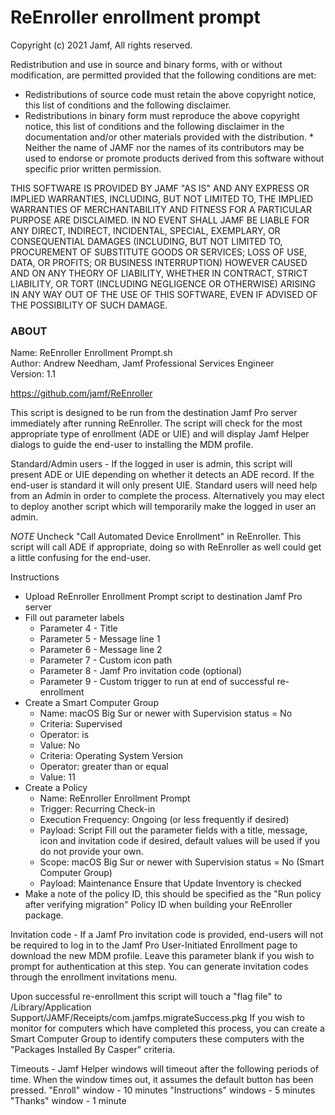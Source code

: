 # ReEnroller enrollment prompt

Copyright (c) 2021 Jamf, All rights reserved.

Redistribution and use in source and binary forms, with or without modification, are permitted provided that the following conditions are met:
   * Redistributions of source code must retain the above copyright notice, this list of conditions and the following disclaimer. 
   * Redistributions in binary form must reproduce the above copyright notice, this list of conditions and the following disclaimer in the documentation and/or other materials provided with the distribution. 
	* Neither the name of JAMF nor the names of its contributors may be used to endorse or promote products derived from this software without specific prior written permission.<br />

THIS SOFTWARE IS PROVIDED BY JAMF "AS IS" AND ANY EXPRESS OR IMPLIED WARRANTIES, INCLUDING, BUT NOT LIMITED TO, THE IMPLIED WARRANTIES OF MERCHANTABILITY AND FITNESS FOR A PARTICULAR PURPOSE ARE DISCLAIMED. IN NO EVENT SHALL JAMF BE LIABLE FOR ANY DIRECT, INDIRECT, INCIDENTAL, SPECIAL, EXEMPLARY, OR CONSEQUENTIAL DAMAGES (INCLUDING, BUT NOT LIMITED TO,  PROCUREMENT OF SUBSTITUTE GOODS OR SERVICES; LOSS OF USE, DATA, OR PROFITS; OR BUSINESS INTERRUPTION) HOWEVER CAUSED AND ON ANY THEORY OF LIABILITY, WHETHER IN CONTRACT, STRICT LIABILITY, OR TORT (INCLUDING NEGLIGENCE OR OTHERWISE) ARISING IN ANY WAY OUT OF THE USE OF THIS SOFTWARE, EVEN IF ADVISED OF THE POSSIBILITY OF SUCH DAMAGE.

### ABOUT

Name: ReEnroller Enrollment Prompt.sh<br />
Author: Andrew Needham, Jamf Professional Services Engineer<br />
Version: 1.1<br />

https://github.com/jamf/ReEnroller

This script is designed to be run from the destination Jamf Pro server immediately after running ReEnroller. The script will check for the most appropriate type of enrollment (ADE or UIE) and will display Jamf Helper dialogs to guide the end-user to installing the MDM profile.<br />

Standard/Admin users - If the logged in user is admin, this script will present ADE or UIE depending on whether it detects an ADE record. If the end-user is standard it will only present UIE. Standard users will need help from an Admin in order to complete the process. Alternatively you may elect to deploy another script which will temporarily make the logged in user an admin. <br />

*NOTE*
Uncheck "Call Automated Device Enrollment" in ReEnroller. This script will call ADE if appropriate, doing so with ReEnroller as well could get a little confusing for the end-user.
 
 Instructions 
 * Upload ReEnroller Enrollment Prompt script to destination Jamf Pro server 
 * Fill out parameter labels 
 	- Parameter 4 - Title 
 	- Parameter 5 - Message line 1 
 	- Parameter 6 - Message line 2 
 	- Parameter 7 - Custom icon path 
 	- Parameter 8 - Jamf Pro invitation code (optional) 
	- Parameter 9 - Custom trigger to run at end of successful re-enrollment 
 * Create a Smart Computer Group 
   - Name: macOS Big Sur or newer with Supervision status = No 
   - Criteria: Supervised 
   - Operator: is 
   - Value: No 
   - Criteria: Operating System Version 
   - Operator: greater than or equal 
   - Value: 11 
 * Create a Policy 
   - Name: ReEnroller Enrollment Prompt 
   - Trigger: Recurring Check-in 
   - Execution Frequency: Ongoing (or less frequently if desired) 
   - Payload: Script 
	  Fill out the parameter fields with a title, message, icon and invitation code if desired, 
 	  default values will be used if you do not provide your own. 
   - Scope: macOS Big Sur or newer with Supervision status = No (Smart Computer Group) 
   - Payload: Maintenance 
	  Ensure that Update Inventory is checked 
 * Make a note of the policy ID, this should be specified as the "Run policy after verifying 
	migration" Policy ID when building your ReEnroller package. 
 
 Invitation code - If a Jamf Pro invitation code is provided, end-users will not be required to 
 log in to the Jamf Pro User-Initiated Enrollment page to download the new MDM profile. Leave this 
 parameter blank if you wish to prompt for authentication at this step. You can generate invitation 
 codes through the enrollment invitations menu. 
 
 Upon successful re-enrollment this script will touch a "flag file" to 
 /Library/Application Support/JAMF/Receipts/com.jamfps.migrateSuccess.pkg 
 If you wish to monitor for computers which have completed this process, you can create a Smart 
 Computer Group to identify computers these computers with the "Packages Installed By Casper" 
 criteria. 
 
 Timeouts - Jamf Helper windows will timeout after the following periods of time. When the window 
 times out, it assumes the default button has been pressed. 
 "Enroll" window - 10 minutes 
 "Instructions" windows - 5 minutes 
 "Thanks" window - 1 minute 

